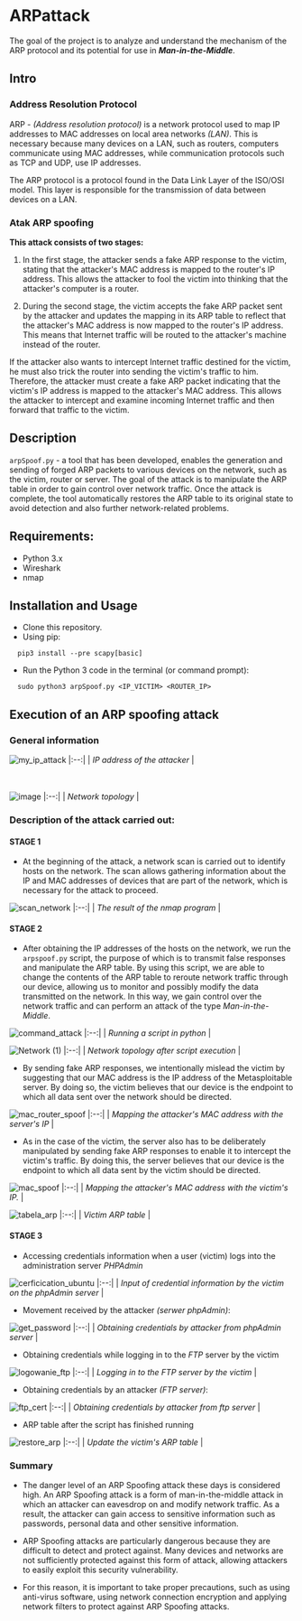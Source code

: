 # ARPattack

The goal of the project is to analyze and understand the mechanism of the ARP protocol and its potential for use in ***Man-in-the-Middle***.

## Intro

### Address Resolution Protocol

ARP - _(Address resolution protocol)_ is a network protocol used to map IP addresses to MAC addresses on local area networks _(LAN)_. This is necessary because many devices on a LAN, such as routers, computers communicate using MAC addresses, while communication protocols such as TCP and UDP, use IP addresses.

The ARP protocol is a protocol found in the Data Link Layer of the ISO/OSI model. This layer is responsible for the transmission of data between devices on a LAN.

### Atak ARP spoofing

**This attack consists of two stages:**
1. In the first stage, the attacker sends a fake ARP response to the victim, stating that the attacker's MAC address is mapped to the router's IP address. This allows the attacker to fool the victim into thinking that the attacker's computer is a router.

2. During the second stage, the victim accepts the fake ARP packet sent by the attacker and updates the mapping in its ARP table to reflect that the attacker's MAC address is now mapped to the router's IP address. This means that Internet traffic will be routed to the attacker's machine instead of the router. 

If the attacker also wants to intercept Internet traffic destined for the victim, he must also trick the router into sending the victim's traffic to him. Therefore, the attacker must create a fake ARP packet indicating that the victim's IP address is mapped to the attacker's MAC address. This allows the attacker to intercept and examine incoming Internet traffic and then forward that traffic to the victim.

## Description 

`arpSpoof.py` - a tool that has been developed, enables the generation and sending of forged ARP packets to various devices on the network, such as the victim, router or server. The goal of the attack is to manipulate the ARP table in order to gain control over network traffic. Once the attack is complete, the tool automatically restores the ARP table to its original state to avoid detection and also further network-related problems.

## Requirements:

- Python 3.x
- Wireshark
- nmap

## Installation and Usage

- Clone this repository.
- Using pip:
```shell
  pip3 install --pre scapy[basic] 
```
- Run the Python 3 code in the terminal (or command prompt):
```shell
  sudo python3 arpSpoof.py <IP_VICTIM> <ROUTER_IP>
```

## Execution of an ARP spoofing attack 

### General information
![my_ip_attack](https://user-images.githubusercontent.com/70896562/218270119-2954c4b8-1471-4f6d-81ee-842b36dad3a2.png)
|:--:| 
| *IP address of the attacker* |

<br/><br/>
![image](https://user-images.githubusercontent.com/70896562/218267731-61aaec0b-a68a-44b0-895f-dc982a063309.png)
|:--:| 
| *Network topology* |

### Description of the attack carried out:
#### STAGE 1
- At the beginning of the attack, a network scan is carried out to identify hosts on the network. The scan allows gathering information about the IP and MAC addresses of devices that are part of the network, which is necessary for the attack to proceed.

![scan_network](https://user-images.githubusercontent.com/70896562/218269914-ca036fc2-403e-43b2-a830-89039b023e1e.png)
|:--:| 
| *The result of the nmap program* |

#### STAGE 2 
- After obtaining the IP addresses of the hosts on the network, we run the `arpspoof.py` script, the purpose of which is to transmit false responses and manipulate the ARP table. By using this script, we are able to change the contents of the ARP table to reroute network traffic through our device, allowing us to monitor and possibly modify the data transmitted on the network. In this way, we gain control over the network traffic and can perform an attack of the type _Man-in-the-Middle_.

![command_attack](https://user-images.githubusercontent.com/70896562/218269945-ae367823-e8bb-4602-81d5-862d3247776b.png)
|:--:| 
| *Running a script in python* |


![Network (1)](https://user-images.githubusercontent.com/70896562/218269863-6abe5aa2-4602-4094-860c-b2aa6d57c255.svg)
|:--:| 
| *Network topology after script execution* |


- By sending fake ARP responses, we intentionally mislead the victim by suggesting that our MAC address is the IP address of the Metasploitable server. By doing so, the victim believes that our device is the endpoint to which all data sent over the network should be directed.

![mac_router_spoof](https://user-images.githubusercontent.com/70896562/218271191-ac55da1e-04ac-429d-88e2-9ae61ce92b36.png)
|:--:| 
| *Mapping the attacker's MAC address with the server's IP* |

- As in the case of the victim, the server also has to be deliberately manipulated by sending fake ARP responses to enable it to intercept the victim's traffic. By doing this, the server believes that our device is the endpoint to which all data sent by the victim should be directed.

![mac_spoof](https://user-images.githubusercontent.com/70896562/218271229-ef3dd155-4843-4ea0-9e87-2a5043146aba.png)
|:--:| 
| *Mapping the attacker's MAC address with the victim's IP.* |


![tabela_arp](https://user-images.githubusercontent.com/70896562/218271320-9c0c5ef5-8c35-41e9-8aff-7ad3bcdfb443.png)
|:--:| 
| *Victim ARP table* |

#### STAGE 3
- Accessing credentials information when a user (victim) logs into the administration server _PHPAdmin_

![cerficication_ubuntu](https://user-images.githubusercontent.com/70896562/218271365-ce27654a-81c9-458d-9c84-94dbf8c4f47e.png)
|:--:| 
| *Input of credential information by the victim on the phpAdmin server* |


- Movement received by the attacker _(serwer phpAdmin)_:

![get_password](https://user-images.githubusercontent.com/70896562/218271419-f0479c28-752b-4d22-8630-f62363088133.png)
|:--:| 
| *Obtaining credentials by attacker from phpAdmin server* |

- Obtaining credentials while logging in to the _FTP_ server by the victim

![logowanie_ftp](https://user-images.githubusercontent.com/70896562/218271500-52cc8b7a-c70f-46e1-8ebb-714fbff11761.png)
|:--:| 
| *Logging in to the FTP server by the victim* |

- Obtaining credentials by an attacker _(FTP server)_: 

![ftp_cert](https://user-images.githubusercontent.com/70896562/218271543-ef59e9a0-bef6-42c3-affb-0053aea1d200.png)
|:--:| 
| *Obtaining credentials by attacker from ftp server* |

- ARP table after the script has finished running 

![restore_arp](https://user-images.githubusercontent.com/70896562/218271603-f68db1bd-2141-4fe4-b07e-ce6f4d236a9f.png)
|:--:| 
| *Update the victim's ARP table* |

### Summary

- The danger level of an ARP Spoofing attack these days is considered high. An ARP Spoofing attack is a form of man-in-the-middle attack in which an attacker can eavesdrop on and modify network traffic. As a result, the attacker can gain access to sensitive information such as passwords, personal data and other sensitive information.

- ARP Spoofing attacks are particularly dangerous because they are difficult to detect and protect against. Many devices and networks are not sufficiently protected against this form of attack, allowing attackers to easily exploit this security vulnerability.

- For this reason, it is important to take proper precautions, such as using anti-virus software, using network connection encryption and applying network filters to protect against ARP Spoofing attacks.
